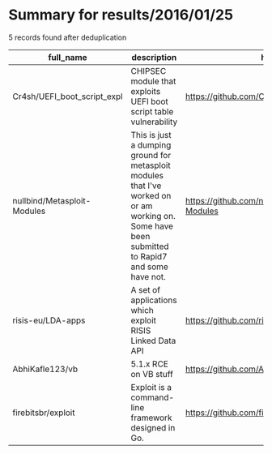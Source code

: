 
# Summary for results/2016/01/25
    
5 records found after deduplication

| full_name | description | html_url | matched_list | matched_count | pushed_at | size | stargazers_count | language | forks_count | vul_ids |
|-----------------------------|---------------------------------------------------------------------------------------------------------------------------------------------------|------------------------------------------------|----------------------------------|-----------------|---------------------------|--------|--------------------|------------|---------------|-----------|
| Cr4sh/UEFI_boot_script_expl | CHIPSEC module that exploits UEFI boot script table vulnerability | https://github.com/Cr4sh/UEFI_boot_script_expl | ['exploit'] | 1 | 2016-01-25 14:14:28+00:00 | 18 | 112 | Python | 46 | [] |
| nullbind/Metasploit-Modules | This is just a dumping ground for metasploit modules that I've worked on or am working on. Some have been submitted to Rapid7 and some have not. | https://github.com/nullbind/Metasploit-Modules | ['metasploit module OR payload'] | 1 | 2016-01-25 01:41:33+00:00 | 5308 | 14 | Ruby | 6 | [] |
| risis-eu/LDA-apps | A set of applications which exploit RISIS Linked Data API | https://github.com/risis-eu/LDA-apps | ['exploit'] | 1 | 2016-01-25 20:23:14+00:00 | 45 | 2 | JavaScript | 0 | [] |
| AbhiKafle123/vb | 5.1.x RCE on VB stuff | https://github.com/AbhiKafle123/vb | ['rce'] | 1 | 2016-01-25 19:46:38+00:00 | 2 | 1 | Python | 0 | [] |
| firebitsbr/exploit | Exploit is a command-line framework designed in Go. | https://github.com/firebitsbr/exploit | ['exploit'] | 1 | 2016-01-25 14:42:40+00:00 | 6668 | 0 | Go | 0 | [] |
